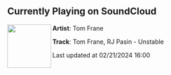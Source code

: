 ## Currently Playing on SoundCloud

[<img align="left" width="100" src="https://i1.sndcdn.com/artworks-C1yBl2T1MiBb5HyQ-JFNX5w-t500x500.jpg">](https://soundcloud.com/tomfrane/tom-frane-rj-pasin-unstable?in=saxurn/sets/upside-frown)

**Artist**: Tom Frane 

**Track**: Tom Frane, RJ Pasin - Unstable

Last updated at 02/21/2024 16:00
